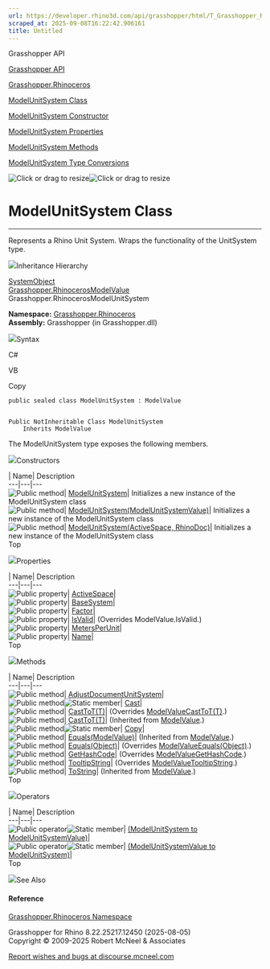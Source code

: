 ```yaml
---
url: https://developer.rhino3d.com/api/grasshopper/html/T_Grasshopper_Rhinoceros_ModelUnitSystem.htm
scraped_at: 2025-09-08T16:22:42.906161
title: Untitled
---
```


Grasshopper API

[Grasshopper API](../html/723c01da-9986-4db2-8f53-6f3a7494df75.htm
"Grasshopper API")

[Grasshopper.Rhinoceros](../html/N_Grasshopper_Rhinoceros.htm
"Grasshopper.Rhinoceros")

[ModelUnitSystem Class](../html/T_Grasshopper_Rhinoceros_ModelUnitSystem.htm
"ModelUnitSystem Class")

[ModelUnitSystem Constructor
](../html/Overload_Grasshopper_Rhinoceros_ModelUnitSystem__ctor.htm
"ModelUnitSystem Constructor ")

[ModelUnitSystem
Properties](../html/Properties_T_Grasshopper_Rhinoceros_ModelUnitSystem.htm
"ModelUnitSystem Properties")

[ModelUnitSystem
Methods](../html/Methods_T_Grasshopper_Rhinoceros_ModelUnitSystem.htm
"ModelUnitSystem Methods")

[ModelUnitSystem Type
Conversions](../html/Operators_T_Grasshopper_Rhinoceros_ModelUnitSystem.htm
"ModelUnitSystem Type Conversions")

![Click or drag to resize](../icons/TocOpen.gif)![Click or drag to
resize](../icons/TocClose.gif)

# ModelUnitSystem Class  
  
---  
  
Represents a Rhino Unit System. Wraps the functionality of the UnitSystem
type.

![](../icons/SectionExpanded.png)Inheritance Hierarchy

[SystemObject](https://docs.microsoft.com/dotnet/api/system.object)  
[Grasshopper.RhinocerosModelValue](T_Grasshopper_Rhinoceros_ModelValue.htm)  
Grasshopper.RhinocerosModelUnitSystem  

**Namespace:** [Grasshopper.Rhinoceros](N_Grasshopper_Rhinoceros.htm)  
**Assembly:** Grasshopper (in Grasshopper.dll)

![](../icons/SectionExpanded.png)Syntax

C#

VB

Copy

    
    
    public sealed class ModelUnitSystem : ModelValue
    
    
    Public NotInheritable Class ModelUnitSystem
    	Inherits ModelValue

The ModelUnitSystem type exposes the following members.

![](../icons/SectionExpanded.png)Constructors

| Name| Description  
---|---|---  
![Public method](../icons/pubmethod.gif)|
[ModelUnitSystem](M_Grasshopper_Rhinoceros_ModelUnitSystem__ctor.htm)|
Initializes a new instance of the ModelUnitSystem class  
![Public method](../icons/pubmethod.gif)|
[ModelUnitSystem(ModelUnitSystemValue)](M_Grasshopper_Rhinoceros_ModelUnitSystem__ctor_1.htm)|
Initializes a new instance of the ModelUnitSystem class  
![Public method](../icons/pubmethod.gif)| [ModelUnitSystem(ActiveSpace,
RhinoDoc)](M_Grasshopper_Rhinoceros_ModelUnitSystem__ctor_2.htm)| Initializes
a new instance of the ModelUnitSystem class  
Top

![](../icons/SectionExpanded.png)Properties

| Name| Description  
---|---|---  
![Public property](../icons/pubproperty.gif)|
[ActiveSpace](P_Grasshopper_Rhinoceros_ModelUnitSystem_ActiveSpace.htm)|  
![Public property](../icons/pubproperty.gif)|
[BaseSystem](P_Grasshopper_Rhinoceros_ModelUnitSystem_BaseSystem.htm)|  
![Public property](../icons/pubproperty.gif)|
[Factor](P_Grasshopper_Rhinoceros_ModelUnitSystem_Factor.htm)|  
![Public property](../icons/pubproperty.gif)|
[IsValid](P_Grasshopper_Rhinoceros_ModelUnitSystem_IsValid.htm)|  (Overrides
ModelValue.IsValid.)  
![Public property](../icons/pubproperty.gif)|
[MetersPerUnit](P_Grasshopper_Rhinoceros_ModelUnitSystem_MetersPerUnit.htm)|  
![Public property](../icons/pubproperty.gif)|
[Name](P_Grasshopper_Rhinoceros_ModelUnitSystem_Name.htm)|  
Top

![](../icons/SectionExpanded.png)Methods

| Name| Description  
---|---|---  
![Public method](../icons/pubmethod.gif)|
[AdjustDocumentUnitSystem](M_Grasshopper_Rhinoceros_ModelUnitSystem_AdjustDocumentUnitSystem.htm)|  
![Public method](../icons/pubmethod.gif)![Static member](../icons/static.gif)|
[Cast](M_Grasshopper_Rhinoceros_ModelUnitSystem_Cast.htm)|  
![Public method](../icons/pubmethod.gif)|
[CastToT(T)](M_Grasshopper_Rhinoceros_ModelUnitSystem_CastTo__1.htm)|
(Overrides
[ModelValueCastToT(T)](M_Grasshopper_Rhinoceros_ModelValue_CastTo__1.htm).)  
![Public method](../icons/pubmethod.gif)|
[CastToT(T)](M_Grasshopper_Rhinoceros_ModelValue_CastTo__1.htm)|  (Inherited
from [ModelValue](T_Grasshopper_Rhinoceros_ModelValue.htm).)  
![Public method](../icons/pubmethod.gif)![Static member](../icons/static.gif)|
[Copy](M_Grasshopper_Rhinoceros_ModelUnitSystem_Copy.htm)|  
![Public method](../icons/pubmethod.gif)|
[Equals(ModelValue)](M_Grasshopper_Rhinoceros_ModelValue_Equals.htm)|
(Inherited from [ModelValue](T_Grasshopper_Rhinoceros_ModelValue.htm).)  
![Public method](../icons/pubmethod.gif)|
[Equals(Object)](M_Grasshopper_Rhinoceros_ModelUnitSystem_Equals.htm)|
(Overrides
[ModelValueEquals(Object)](M_Grasshopper_Rhinoceros_ModelValue_Equals_1.htm).)  
![Public method](../icons/pubmethod.gif)|
[GetHashCode](M_Grasshopper_Rhinoceros_ModelUnitSystem_GetHashCode.htm)|
(Overrides
[ModelValueGetHashCode](M_Grasshopper_Rhinoceros_ModelValue_GetHashCode.htm).)  
![Public method](../icons/pubmethod.gif)|
[TooltipString](M_Grasshopper_Rhinoceros_ModelUnitSystem_TooltipString.htm)|
(Overrides
[ModelValueTooltipString](M_Grasshopper_Rhinoceros_ModelValue_TooltipString.htm).)  
![Public method](../icons/pubmethod.gif)|
[ToString](M_Grasshopper_Rhinoceros_ModelValue_ToString.htm)|  (Inherited from
[ModelValue](T_Grasshopper_Rhinoceros_ModelValue.htm).)  
Top

![](../icons/SectionExpanded.png)Operators

| Name| Description  
---|---|---  
![Public operator](../icons/puboperator.gif)![Static
member](../icons/static.gif)| [(ModelUnitSystem to
ModelUnitSystemValue)](M_Grasshopper_Rhinoceros_ModelUnitSystem_op_Implicit.htm)|  
![Public operator](../icons/puboperator.gif)![Static
member](../icons/static.gif)| [(ModelUnitSystemValue to
ModelUnitSystem)](M_Grasshopper_Rhinoceros_ModelUnitSystem_op_Implicit_1.htm)|  
Top

![](../icons/SectionExpanded.png)See Also

#### Reference

[Grasshopper.Rhinoceros Namespace](N_Grasshopper_Rhinoceros.htm)

Grasshopper for Rhino 8.22.25217.12450 (2025-08-05)  
Copyright © 2009-2025 Robert McNeel & Associates

[Report wishes and bugs at
discourse.mcneel.com](https://discourse.mcneel.com/c/grasshopper)

